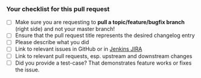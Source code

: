 <!-- Please describe your pull request here. -->

<!--
To mark your pull request as work in progress please create it as a draft pull request
-->

### Your checklist for this pull request

- [ ] Make sure you are requesting to **pull a topic/feature/bugfix branch** (right side) and not your master branch!
- [ ] Ensure that the pull request title represents the desired changelog entry
- [ ] Please describe what you did
- [ ] Link to relevant issues in GitHub or in [Jenkins JIRA](https://issues.jenkins-ci.org)
- [ ] Link to relevant pull requests, esp. upstream and downstream changes
- [ ] Did you provide a test-case? That demonstrates feature works or fixes the issue.

<!--
Put an `x` into the [ ] to show you have filled the information below
Describe your pull request below
-->
